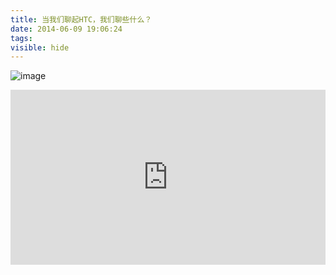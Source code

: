 ```yaml
---
title: 当我们聊起HTC，我们聊些什么？
date: 2014-06-09 19:06:24
tags:
visible: hide
---
```


![image](http://omho9kf1d.bkt.clouddn.com/HTC0.jpg)

<!-- more -->

<iframe frameborder="0" height="280" width="100%" src="https://v.qq.com/iframe/player.html?vid=k013089zci5&tiny=0&auto=0" allowfullscreen></iframe>